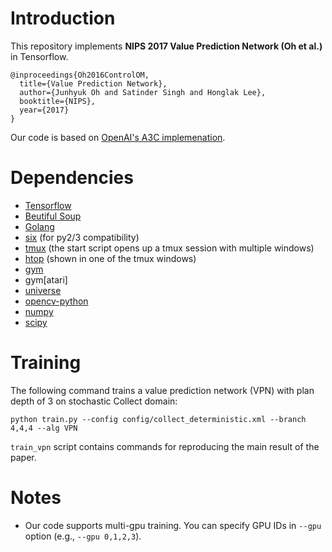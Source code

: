 # Introduction
This repository implements **NIPS 2017 Value Prediction Network (Oh et al.)** in Tensorflow.
```
@inproceedings{Oh2016ControlOM,
  title={Value Prediction Network},
  author={Junhyuk Oh and Satinder Singh and Honglak Lee},
  booktitle={NIPS},
  year={2017}
}
```
Our code is based on [OpenAI's A3C implemenation](https://github.com/openai/universe-starter-agent).

# Dependencies
 * [Tensorflow](https://www.tensorflow.org/install/)
 * [Beutiful Soup](https://www.crummy.com/software/BeautifulSoup/bs4/doc/)
 * [Golang](https://golang.org/doc/install)
 * [six](https://pypi.python.org/pypi/six) (for py2/3 compatibility)
 * [tmux](https://tmux.github.io/) (the start script opens up a tmux session with multiple windows)
 * [htop](https://hisham.hm/htop/) (shown in one of the tmux windows)
 * [gym](https://pypi.python.org/pypi/gym)
 * gym[atari]
 * [universe](https://pypi.python.org/pypi/universe)
 * [opencv-python](https://pypi.python.org/pypi/opencv-python)
 * [numpy](https://pypi.python.org/pypi/numpy)
 * [scipy](https://pypi.python.org/pypi/scipy)

# Training
The following command trains a value prediction network (VPN) with plan depth of 3 on stochastic Collect domain:
```
python train.py --config config/collect_deterministic.xml --branch 4,4,4 --alg VPN
```
`train_vpn` script contains commands for reproducing the main result of the paper.

# Notes
* Our code supports multi-gpu training. You can specify GPU IDs in `--gpu` option (e.g., `--gpu 0,1,2,3`). 
